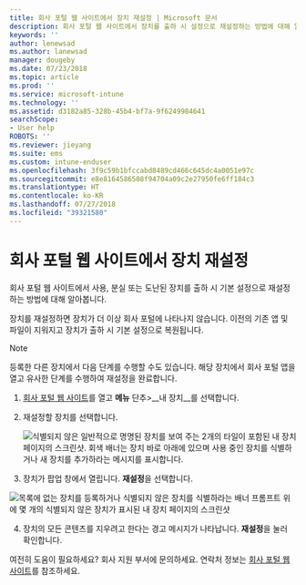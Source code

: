 ```yaml
---
title: 회사 포털 웹 사이트에서 장치 재설정 | Microsoft 문서
description: 회사 포털 웹 사이트에서 장치를 출하 시 설정으로 재설정하는 방법에 대해 알아봅니다.
keywords: ''
author: lenewsad
ms.author: lanewsad
manager: dougeby
ms.date: 07/23/2018
ms.topic: article
ms.prod: ''
ms.service: microsoft-intune
ms.technology: ''
ms.assetid: d3182a85-328b-45b4-bf7a-9f6249984641
searchScope:
- User help
ROBOTS: ''
ms.reviewer: jieyang
ms.suite: ems
ms.custom: intune-enduser
ms.openlocfilehash: 3f9c59b1bfccabd8489cd466c645dc4a0051e97c
ms.sourcegitcommit: e8e8164586508f94704a09c2e27950fe6ff184c3
ms.translationtype: HT
ms.contentlocale: ko-KR
ms.lasthandoff: 07/27/2018
ms.locfileid: "39321580"
---
```

# <a name="reset-your-device-from-the-company-portal-website"></a>회사 포털 웹 사이트에서 장치 재설정

회사 포털 웹 사이트에서 사용, 분실 또는 도난된 장치를 출하 시 기본 설정으로 재설정하는 방법에 대해 알아봅니다.  

장치를 재설정하면 장치가 더 이상 회사 포털에 나타나지 않습니다. 이전의 기존 앱 및 파일이 지워지고 장치가 출하 시 기본 설정으로 복원됩니다.

> [!Note]
> 등록한 다른 장치에서 다음 단계를 수행할 수도 있습니다. 해당 장치에서 회사 포털 앱을 열고 유사한 단계를 수행하여 재설정을 완료합니다.  

1. [회사 포털 웹 사이트](https://portal.manage.microsoft.com/#helpdeskDeskDialog)를 열고 __메뉴__ 단추>__내 장치__를 선택합니다.

2. 재설정할 장치를 선택합니다.

    ![식별되지 않은 일반적으로 명명된 장치를 보여 주는 2개의 타일이 포함된 내 장치 페이지의 스크린샷. 회색 배너는 장치 바로 아래에 있으며 사용 중인 장치를 식별하거나 새 장치를 추가하라는 메시지를 표시합니다.](./media/macOS_enroll_002_tap_here_banner.png)

3. 장치가 팝업 창에서 열립니다. **재설정**을 선택합니다.  

 ![목록에 없는 장치를 등록하거나 식별되지 않은 장치를 식별하라는 배너 프롬프트 위에 몇 개의 식별되지 않은 장치가 표시된 내 장치 페이지의 스크린샷](./media/macOS_enroll_002_tap_here_banner.png)

4. 장치의 모든 콘텐츠를 지우려고 한다는 경고 메시지가 나타납니다. **재설정**을 눌러 확인합니다.  

여전히 도움이 필요하세요? 회사 지원 부서에 문의하세요. 연락처 정보는 [회사 포털 웹 사이트](https://portal.manage.microsoft.com/#helpdeskDeskDialog)를 참조하세요.
